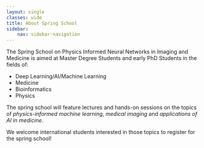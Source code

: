 ```yaml
---
layout: single
classes: wide
title: About Spring School
sidebar:
    nav: sidebar-navigation
---
```


The Spring School on Physics Informed Neural Networks in Imaging and Medicine is aimed at Master Degree Students and early PhD Students in the fields of:

- Deep Learning/AI/Machine Learning
- Medicine
- Bioinformatics
- Physics

The spring school will feature lectures and hands-on sessions on the topics of *physics-informed machine learning*, *medical imaging* and *applications of AI in medicine*.

We welcome international students interested in those topics to register for the spring school!

